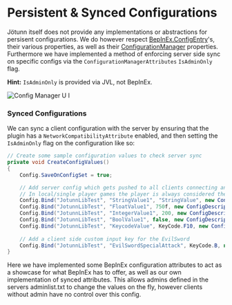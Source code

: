 ﻿# Persistent & Synced Configurations

Jötunn itself does not provide any implementations or abstractions for persisent configurations. We do however respect [BepInEx.ConfigEntry](https://bepinex.github.io/bepinex_docs/master/articles/dev_guide/plugin_tutorial/3_configuration.html)'s, their various properties, as well as their [ConfigurationManager](https://github.com/BepInEx/BepInEx.ConfigurationManager) properties. Furthermore we have implemented a method of enforcing server side sync on specific configs via the `ConfigurationManagerAttributes` `IsAdminOnly` flag.

**Hint:** `IsAdminOnly` is provided via JVL, not BepInEx.

![Config Manager U I](../../images/utils/ConfigManagerUI.png)

### Synced Configurations
We can sync a client configuration with the server by ensuring that the plugin has a `NetworkCompatibilityAttribute` enabled, and then setting the `IsAdminOnly` flag on the configuration like so:

```cs
// Create some sample configuration values to check server sync
private void CreateConfigValues()
{
    Config.SaveOnConfigSet = true;

    // Add server config which gets pushed to all clients connecting and can only be edited by admins
    // In local/single player games the player is always considered the admin
    Config.Bind("JotunnLibTest", "StringValue1", "StringValue", new ConfigDescription("Server side string", null, new ConfigurationManagerAttributes {IsAdminOnly = true}));
    Config.Bind("JotunnLibTest", "FloatValue1", 750f, new ConfigDescription("Server side float", new AcceptableValueRange<float>(500, 1000), new ConfigurationManagerAttributes {IsAdminOnly = true}));
    Config.Bind("JotunnLibTest", "IntegerValue1", 200, new ConfigDescription("Server side integer", new AcceptableValueRange<int>(5, 25), new ConfigurationManagerAttributes {IsAdminOnly = true}));
    Config.Bind("JotunnLibTest", "BoolValue1", false, new ConfigDescription("Server side bool", null, new ConfigurationManagerAttributes {IsAdminOnly = true}));
    Config.Bind("JotunnLibTest", "KeycodeValue", KeyCode.F10, new ConfigDescription("Server side Keycode", null, new ConfigurationManagerAttributes {IsAdminOnly = true}));
            
    // Add a client side custom input key for the EvilSword
    Config.Bind("JotunnLibTest", "EvilSwordSpecialAttack", KeyCode.B, new ConfigDescription("Key to unleash evil with the Evil Sword"));
}
```

Here we have implemented some BepInEx configuration attributes to act as a showcase for what BepInEx has to offer, as well as our own implementation of synced attributes. This allows admins defined in the servers adminlist.txt to change the values on the fly, however clients without admin have no control over this config.